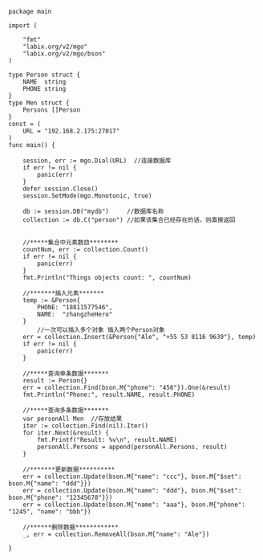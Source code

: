 	package main

	import (
	
		"fmt"
		"labix.org/v2/mgo"
		"labix.org/v2/mgo/bson"
	)

	type Person struct {
		NAME  string
		PHONE string
	}
	type Men struct {
		Persons []Person
	}
	const = (
		URL = "192.168.2.175:27017"
	)
	func main() {

		session, err := mgo.Dial(URL)  //连接数据库
		if err != nil {
			panic(err)
		}
		defer session.Close()
		session.SetMode(mgo.Monotonic, true)

		db := session.DB("mydb")     //数据库名称
		collection := db.C("person") //如果该集合已经存在的话，则直接返回


        //*****集合中元素数目********
		countNum, err := collection.Count()
		if err != nil {
			panic(err)
		}
		fmt.Println("Things objects count: ", countNum)

		//*******插入元素*******
		temp := &Person{
			PHONE: "18811577546",
			NAME:  "zhangzheHero"
		}
            //一次可以插入多个对象 插入两个Person对象
		err = collection.Insert(&Person{"Ale", "+55 53 8116 9639"}, temp)
		if err != nil {
			panic(err)
		}

		//*****查询单条数据*******
		result := Person{}
		err = collection.Find(bson.M{"phone": "456"}).One(&result)
		fmt.Println("Phone:", result.NAME, result.PHONE)
		
		//*****查询多条数据*******
		var personAll Men  //存放结果
		iter := collection.Find(nil).Iter()
		for iter.Next(&result) {
			fmt.Printf("Result: %v\n", result.NAME)
			personAll.Persons = append(personAll.Persons, result)
		}
		
		//*******更新数据**********
		err = collection.Update(bson.M{"name": "ccc"}, bson.M{"$set": bson.M{"name": "ddd"}})
		err = collection.Update(bson.M{"name": "ddd"}, bson.M{"$set": bson.M{"phone": "12345678"}})
	 	err = collection.Update(bson.M{"name": "aaa"}, bson.M{"phone": "1245", "name": "bbb"})
		
		//******删除数据************
		_, err = collection.RemoveAll(bson.M{"name": "Ale"})

	}
